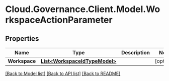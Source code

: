 # Cloud.Governance.Client.Model.WorkspaceActionParameter
## Properties

Name | Type | Description | Notes
------------ | ------------- | ------------- | -------------
**Workspace** | [**List&lt;WorkspaceIdTypeModel&gt;**](WorkspaceIdTypeModel.md) |  | [optional] 

[[Back to Model list]](../README.md#documentation-for-models) [[Back to API list]](../README.md#documentation-for-api-endpoints) [[Back to README]](../README.md)

